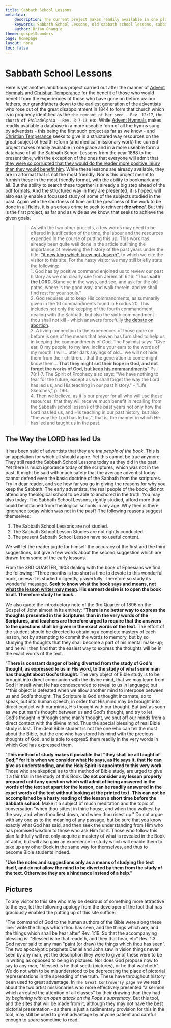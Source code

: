 ```yaml
---
title: Sabbath School Lessons
metadata:
    description: The current project makes readily available in one place and in a more useable form a database of all the Sabbath School Lessons from the year 1888 to the present time, with the exception of the ones that everyone will admit that they were so corrupted that they would do the reader more positive injury than they would benefit him. Here is yet another ambitious project carried out after the manner of Advent Hymnals and Christian Temperancefor the benefit of those who would benefit from the experiences of those who have gone on before us - our fathers, our grandfathers down to the earliest generation of the adventists who rose out of the great disappointment in 1844 to form that church which is in prophecy identified as the the remnant of her seed, the church of Philadelphia.  
    keywords: Sabbath School Lessons, old sabbath school lessons, sabbath school lessons archive
    author: Brian Onang'o
theme: gospelSounders
page: homepage
layout: none
toc: false
---
```


# Sabbath School Lessons

Here is yet another ambitious project carried out after the manner of [Advent Hymnals](https://adventhymnals.org) and [Christian Temperance](https://christiantemperance.org) for the benefit of those who would benefit from the experiences of those who have gone on before us: our fathers, our grandfathers down to the earliest generation of the adventists who rose out of the great disappointment in 1844 to form that church which is in prophecy identified as the `the remnant of her seed - Rev. 12:17`, `the church of Philadelphia - Rev. 3:7-13`, etc. While [Advent Hymnals](https://adventhymnals.org) makes readily available a database in a more useable form of all the hymns sung by adventists - this being the first such project as far as we know - and [Christian Temperance](https://christiantemperance.org) seeks to  give in a structured way resources on the great subject of health reform (and medical missionary work) the current project makes readily available in one place and in a more useable form a database of all the Sabbath School Lessons from the year 1888 to the present time, with the exception of the ones that everyone will admit that [they were so corrupted that they would do the reader more positive injury than they would benefit him](). While these lessons are already available, they are in a format that is not the most friendly. Nor is this project meant to furnish these in the most friendly format, with the ability to bookmark and all. But the ability to search these together is already a big step ahead of the pdf formats. And the structured way in they are presented, it is hoped, will also easily enable a focussed study of some of the subjects studied in the past. Again with the shortness of time and the greatness of the work to be done in all fields, it is a serious crime to seek to reinvent ***the wheel***. But this is the first project, as far and as wide as we know, that seeks to achieve the given goals.  

>> As with the two other projects, a few words may need to be offered in justification of the time, the labour and the resources expended in the course of putting this up. This work has already been quite well done in the article outlining the importance of reviewing the history of the past years under the title: ["A new king which knew not Joseph"](), to which we cite the visitor to this site. For the hasty visitor we may still briefly state the following:<br> 1. God has by positive command enjoined us to review our past history as we can clearly see from Jeremiah 6:16: "Thus **saith the LORD**, Stand ye in the ways, and see, and ask for the old paths, where is the good way, and walk therein, and ye shall find rest for your souls." <br> 2. God requires us to keep His commandments, as summarily given in the 10 commandments found in Exodus 20. This includes not only the keeping of the fourth commandment dealing with the Sabbath, but also the sixth commandment - thou shall not kill - which answers forcefully [the debate on abortion](). <br> 3. A living connection to the experiences of those gone on before is one of the means that heaven has furnished to help us in keeping the commandments of God. The Psalmist says: "Give ear, O my people, to my law: incline your ears to the words of my mouth. I will... utter dark sayings of old... we will not hide them from their children... that the generation to come might know them... **That they might set their hope in God, and not forget the works of God, <u>but keep his commandments</u>**" Ps. 78:1-7. The Spirit of Prophecy also says: "We have nothing to fear for the future, except as we shall forget the way the Lord has led us, and His teaching in our past history." - "Life Sketches," p. 196. <br> 4. Then we believe, as it is our prayer for all who will use these resources, that they will receive much benefit in recalling from the Sabbath school lessons of the past years not only how the Lord has led us, and His teaching in our past history, but also "the way the Lord has led us", that is, the manner in which He has led and taught us in the past.

## The Way the LORD has led Us

It has been said of adventists that they are *the people of the book*. This is an appelation for which all should aspire. Yet this cannot be true anymore. They still read the Sabbath School Lessons today as they did in the past. Yet there is much ignorance today of the scriptures, which was not in the past. It might be said with much safety that the average adventist today cannot defend even the basic doctrine of the Sabbath from the scriptures. Try in dear reader, and see how far you go in giving the reasons for why you keep the Sabbath. The early adventists, the real people of the book, did not attend any theological school to be able to anchored in the truth. You may also today. The Sabbath School Lessons, rightly studied, afford more than could be obtained from theological schools in any age. Why then is there ignorance today which was not in the past? The following reasons suggest themselves:
1. The Sabbath School Lessons are not studied.
2. The Sabbath School Lesson Studies are not rightly conducted.
3. The present Sabbath School Lesson have no useful content.

We will let the reader jugde for himself the accuracy of the first and the third suggestions, but give a few words about the second suggestion which are drawn from some of the early lessons.

From the 3RD QUARTER, 1903 dealing with the book of Ephesians we find the following: "Three months is too short a time to devote to this wonderful book, unless it is studied diligently, prayerfully. Therefore so study its wonderful message. **Seek to know what the book says and means, <u>not what the lesson writer may mean</u>. His earnest desire is to open the book to all. Therefore study the book.**.

We also quote the introductory note of the 3rd Quarter of 1896 on the Gospel of John almost in its entirety: "**There is no better way to express the thoughts presented in the Scriptures than in the very words of the Scriptures, and teachers are therefore urged to require that the answers to the questions shall be given in the exact words of the text.** The effort of the student should be directed to obtaining a complete mastery of each lesson, not by attempting to commit the words to memory, but by so studying the thoughts that they shall become a part of his mental make-up; and he will then find that the easiest way to express the thoughts will be in the exact words of the text.

"**There is constant danger of being diverted from the study of God's thought, as expressed to us in His word, to the study of what some man has thought about God's thought.** The very object of Bible study is to be brought into direct communion with the divine mind, that we may learn from God Himself what He has condescended to reveal to us in language; but **this object is defeated when we allow another mind to interpose between us and God's thought. The Scripture is God's thought incarnate, so to speak, put into human speech, in order that His mind may be brought into direct contact with our minds, His thought with our thought. But just as soon as we put man's thought between us and God's thought, and try to let God's thought in through some man's thought, we shut off our minds from a direct contact with the divine mind. Thus the special blessing of real Bible study is lost. The ideal Bible student is not the one who can tell the most about the Bible, but the one who has stored his mind with the precious thoughts of God, and is able to expresS them readily in the very words in which God has expressed them.

"**This method of study makes it possible that "they shall be all taught of God;" for it is when we consider what He says, as He says it, that He can give us understanding, and the Holy Spirit is appointed to this very work.** Those who are skeptical as to this method of Bible study, are urged to give it a fair trial in the study of this Book. **Do not consider any lesson properly prepared until any question which will admit of being answered in the words of the text set apart for the lesson, can be readily answered in the exact words of the text without looking at the printed text.** **This can not be accomplished by a hasty reading of the lesson a short time before the Sabbath school.** Make it a subject of much meditation and the topic of conversation "when thou sittest in thine house, and when thou walkest by the way, and when thou liest down, and when thou risest up." Do not argue with any one as to the meaning of any passage, but be sure that you know exactly what God has said, and then seek the understanding from Him who has promised wisdom to those who ask Him for it. Those who follow this plan faithfully will not only acquire a mastery of what is revealed in the Book of John, but will also gain an experience in study which will enable them to take up any other Book in the same way for themselves, and thus to become Bible students indeed.

"**Use the notes and suggestions only as a means of studying the text itself, and do not allow the mind to be diverted by them from the study of the text. Otherwise they are a hindrance instead of a help."**

## Pictures

To any visitor to this site who may be desirous of something more attractive to the eye, let the following apology from the developer of the tool that has graciously enabled the putting up of this site suffice:

"The command of God to the human authors of the Bible were along these line: 'write the things which thou has seen, and the things which are, and the things which shall be hear after' Rev. 1:19. So that the accompanying blessing is: "Blessed is he that readeth, and they that hear, etc" Rev. 1:3. God never said to any man "paint (or draw) the things which thou has seen". The two apocalyptic prophets Daniel and John saw in vision things never seen by any man, yet the description they were to give of these were to be in writing as opposed to being in pictures. Nor does God propose now to say to any man, "blessed is he that seeth (pictures), or he that watcheth". We do not wish to be misunderstood to be deprecating the place of pictorial representations in the spreading of the truth. These have throughout history been used to great advantage. In `The Great Controversy page 99` we read about the two artist missionaries who more effectively presented "a sermon which arrested the attention of all classes" by their drawing than they had by *beginning with an open attack on the Pope's supremacy*. But this tool, and the sites that will be made from it, although they may not have the best pictorial presentation - as there is just a rudimentary provision for this in the tool, may still be used to great advantage by anyone patient and careful enough to spare sometime to read.
